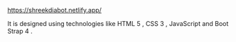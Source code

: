 
https://shreekdiabot.netlify.app/


It is designed using technologies like HTML 5 , CSS 3 , JavaScript and Boot Strap 4 . 

